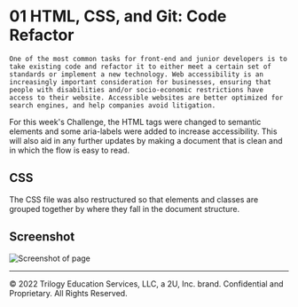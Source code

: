# 01 HTML, CSS, and Git: Code Refactor

```One of the most common tasks for front-end and junior developers is to take existing code and refactor it to either meet a certain set of standards or implement a new technology. Web accessibility is an increasingly important consideration for businesses, ensuring that people with disabilities and/or socio-economic restrictions have access to their website. Accessible websites are better optimized for search engines, and help companies avoid litigation.```

For this week's Challenge, the HTML tags were changed to semantic elements and some aria-labels were added to increase accessibility. This will also aid in any further updates by making a document that is clean and in which the flow is easy to read.

## CSS

The CSS file was also restructured so that elements and classes are grouped together by where they fall in the document structure.

## Screenshot

![Screenshot of page](./assets/images/page-screenshot.png)

- - -
© 2022 Trilogy Education Services, LLC, a 2U, Inc. brand. Confidential and Proprietary. All Rights Reserved.
